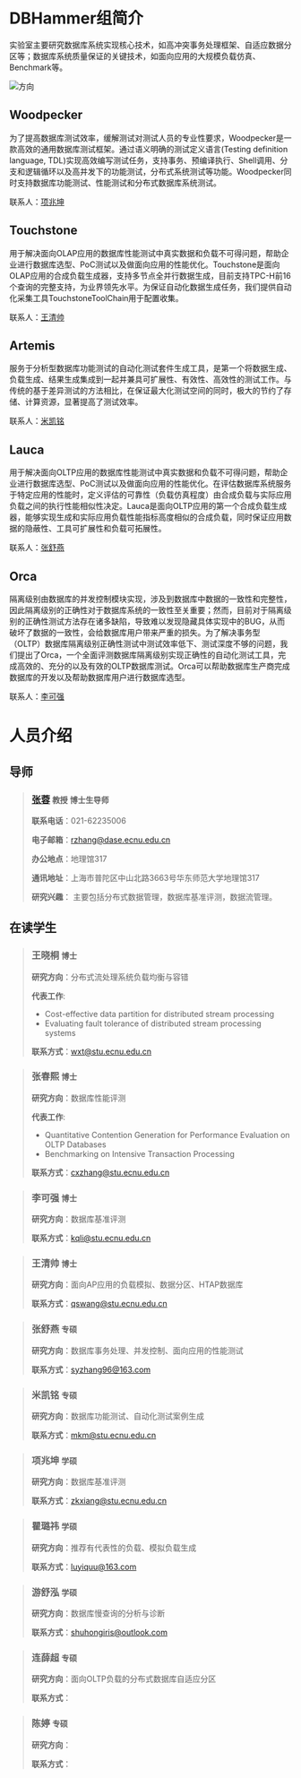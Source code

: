 # DBHammer组简介

实验室主要研究数据库系统实现核心技术，如高冲突事务处理框架、自适应数据分区等；数据库系统质量保证的关键技术，如面向应用的大规模负载仿真、Benchmark等。

![方向](https://tva1.sinaimg.cn/large/007S8ZIlgy1ggjwsk32phj30jg0jcqg9.jpg) 


## Woodpecker

为了提高数据库测试效率，缓解测试对测试人员的专业性要求，Woodpecker是一款高效的通用数据库测试框架。通过语义明确的测试定义语言(Testing definition language, TDL)实现高效编写测试任务，支持事务、预编译执行、Shell调用、分支和逻辑循环以及高并发下的功能测试，分布式系统测试等功能。Woodpecker同时支持数据库功能测试、性能测试和分布式数据库系统测试。

联系人：[项兆坤](mailto:zkxiang@stu.ecnu.edu.cn)

## Touchstone
用于解决面向OLAP应用的数据库性能测试中真实数据和负载不可得问题，帮助企业进行数据库选型、PoC测试以及做面向应用的性能优化。Touchstone是面向OLAP应用的合成负载生成器，支持多节点全并行数据生成，目前支持TPC-H前16个查询的完整支持，为业界领先水平。为保证自动化数据生成任务，我们提供自动化采集工具TouchstoneToolChain用于配置收集。

联系人：[王清帅](mailto:qswang@stu.ecnu.edu.cn)

## Artemis

服务于分析型数据库功能测试的自动化测试套件生成工具，是第一个将数据生成、负载生成、结果生成集成到一起并兼具可扩展性、有效性、高效性的测试工作。与传统的基于差异测试的方法相比，在保证最大化测试空间的同时，极大的节约了存储、计算资源，显著提高了测试效率。

联系人：[米凯铭](mailto:mkm@stu.ecnu.edu.cn)

## Lauca

用于解决面向OLTP应用的数据库性能测试中真实数据和负载不可得问题，帮助企业进行数据库选型、PoC测试以及做面向应用的性能优化。在评估数据库系统服务于特定应用的性能时，定义评估的可靠性（负载仿真程度）由合成负载与实际应用负载之间的执行性能相似性决定。Lauca是面向OLTP应用的第一个合成负载生成器，能够实现生成和实际应用负载性能指标高度相似的合成负载，同时保证应用数据的隐蔽性、工具可扩展性和负载可拓展性。

联系人：[张舒燕](mailto:syzhang@stu.ecnu.edu.cn)

## Orca

隔离级别由数据库的并发控制模块实现，涉及到数据库中数据的一致性和完整性，因此隔离级别的正确性对于数据库系统的一致性至关重要；然而，目前对于隔离级别的正确性测试方法存在诸多缺陷，导致难以发现隐藏具体实现中的BUG，从而破坏了数据的一致性，会给数据库用户带来严重的损失。为了解决事务型（OLTP）数据库隔离级别正确性测试中测试效率低下、测试深度不够的问题，我们提出了Orca，一个全面评测数据库隔离级别实现正确性的自动化测试工具，完成高效的、充分的以及有效的OLTP数据库测试。Orca可以帮助数据库生产商完成数据库的开发以及帮助数据库用户进行数据库选型。



联系人：[李可强](mailto:kqli@stu.ecnu.edu.cn)

# 人员介绍

## 导师

> ### [张蓉](http://dase.ecnu.edu.cn/dase-module-gateway/dase/teacher/single_teacher.html?teacherId=23) `教授` `博士生导师` 
>
> **联系电话**：021-62235006
>
> **电子邮箱**：[rzhang@dase.ecnu.edu.cn](mailto:rzhang@dase.ecnu.edu.cn)
>
> **办公地点**：地理馆317
>
> **通讯地址**：上海市普陀区中山北路3663号华东师范大学地理馆317
>
> **研究兴趣**： 主要包括分布式数据管理，数据库基准评测，数据流管理。

## 在读学生


> ### 王晓桐 `博士`
>
> **研究方向**：分布式流处理系统负载均衡与容错
>
> **代表工作**: 
> + Cost-effective data partition for distributed stream processing
> + Evaluating fault tolerance of distributed
stream processing systems
>
> **联系方式**：[wxt@stu.ecnu.edu.cn](mailto:wxt@stu.ecnu.edu.cn)

> ### 张春熙 `博士`
>
> **研究方向**：数据库性能评测
>
> **代表工作**: 
> + Quantitative Contention Generation for Performance Evaluation on OLTP Databases
> + Benchmarking on Intensive Transaction Processing
>
> **联系方式**：[cxzhang@stu.ecnu.edu.cn](mailto:cxzhang@stu.ecnu.edu.cn)

> ### 李可强 `博士`
> **研究方向**：数据库基准评测
>
> **联系方式**：[kqli@stu.ecnu.edu.cn](mailto:kqli@stu.ecnu.edu.cn)

> ### 王清帅 `博士`
> **研究方向**：面向AP应用的负载模拟、数据分区、HTAP数据库
>
> **联系方式**：[qswang@stu.ecnu.edu.cn](mailto:qswang@stu.ecnu.edu.cn)

> ### 张舒燕 `专硕`
> **研究方向**：数据库事务处理、并发控制、面向应用的性能测试
> 
> **联系方式**：[syzhang96@163.com](mailto:syzhang96@163.com)

> ### 米凯铭 `专硕`
> **研究方向**：数据库功能测试、自动化测试案例生成
>
> **联系方式**：[mkm@stu.ecnu.edu.cn](mailto:mkm@stu.ecnu.edu.cn)

> ### 项兆坤 `学硕`
> **研究方向**：数据库基准评测
>
> **联系方式**：[zkxiang@stu.ecnu.edu.cn](mailto:zkxiang@stu.ecnu.edu.cn)

> ### 瞿璐祎 `学硕`
> **研究方向**：推荐有代表性的负载、模拟负载生成
>
> **联系方式**：[luyiquu@163.com](mailto:luyiquu@163.com)

> ### 游舒泓 `学硕`
> **研究方向**：数据库慢查询的分析与诊断
>
> **联系方式**：[shuhongiris@outlook.com](mailto:shuhongiris@outlook.com)

> ### 连薛超 `专硕`
> **研究方向**：面向OLTP负载的分布式数据库自适应分区
>
> **联系方式**：

> ### 陈婷 `专硕`
> **研究方向**：
>
> **联系方式**：
